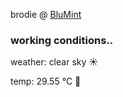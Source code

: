 brodie @ [BluMint](https://www.linkedin.com/company/blumint-io/)

<!--weather_start-->
### working conditions..

weather: clear sky ☀️

temp: 29.55 °C 🥶

<!--weather_end-->
